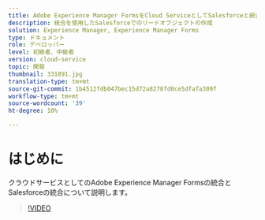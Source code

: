 ```yaml
---
title: Adobe Experience Manager FormsをCloud ServiceとしてSalesforceと統合
description: 統合を使用したSalesforceでのリードオブジェクトの作成
solution: Experience Manager, Experience Manager Forms
type: ドキュメント
role: デベロッパー
level: 初級者、中級者
version: cloud-service
topic: 開発
thumbnail: 331891.jpg
translation-type: tm+mt
source-git-commit: 1b4512fdb047bec15d72a8278fd0ce5dfafa309f
workflow-type: tm+mt
source-wordcount: '39'
ht-degree: 10%

---
```


# はじめに

クラウドサービスとしてのAdobe Experience Manager Formsの統合とSalesforceの統合について説明します。

>[!VIDEO](https://video.tv.adobe.com/v/331891/?quality=12&learn=on)
